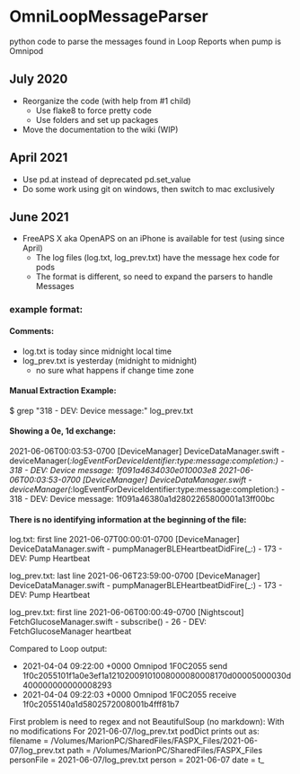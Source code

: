# OmniLoopMessageParser
python code to parse the messages found in Loop Reports when pump is Omnipod

## July 2020
* Reorganize the code (with help from #1 child)
    * Use flake8 to force pretty code
    * Use folders and set up packages
* Move the documentation to the wiki (WIP)

## April 2021
* Use pd.at instead of deprecated pd.set_value
* Do some work using git on windows, then switch to mac exclusively

## June 2021
* FreeAPS X aka OpenAPS on an iPhone is available for test (using since April)
    * The log files (log.txt, log_prev.txt) have the message hex code for pods
    * The format is different, so need to expand the parsers to handle Messages

### example format:
#### Comments:
* log.txt is today since midnight local time
* log_prev.txt is yesterday (midnight to midnight)
    * no sure what happens if change time zone

#### Manual Extraction Example:
$ grep "318 - DEV: Device message:" log_prev.txt

#### Showing a 0e, 1d exchange:
2021-06-06T00:03:53-0700 [DeviceManager] DeviceDataManager.swift - deviceManager(_:logEventForDeviceIdentifier:type:message:completion:) - 318 - DEV: Device message: 1f091a4634030e010003e8
2021-06-06T00:03:53-0700 [DeviceManager] DeviceDataManager.swift - deviceManager(_:logEventForDeviceIdentifier:type:message:completion:) - 318 - DEV: Device message: 1f091a46380a1d2802265800001a13ff00bc

#### There is no identifying information at the beginning of the file:
log.txt: first line
2021-06-07T00:00:01-0700 [DeviceManager] DeviceDataManager.swift - pumpManagerBLEHeartbeatDidFire(_:) - 173 - DEV: Pump Heartbeat

log_prev.txt: last line
2021-06-06T23:59:00-0700 [DeviceManager] DeviceDataManager.swift - pumpManagerBLEHeartbeatDidFire(_:) - 173 - DEV: Pump Heartbeat

log_prev.txt: first line
2021-06-06T00:00:49-0700 [Nightscout] FetchGlucoseManager.swift - subscribe() - 26 - DEV: FetchGlucoseManager heartbeat

Compared to Loop output:
* 2021-04-04 09:22:00 +0000 Omnipod 1F0C2055 send 1f0c2055101f1a0e3ef1a12102009101008000080008170d00005000030d400000000000008293
* 2021-04-04 09:22:03 +0000 Omnipod 1F0C2055 receive 1f0c2055140a1d5802572008001b4fff81b7

First problem is need to regex and not BeautifulSoup (no markdown):
With no modifications
For 2021-06-07/log_prev.txt
podDict prints out as:
  filename =   /Volumes/MarionPC/SharedFiles/FASPX_Files/2021-06-07/log_prev.txt
  path =   /Volumes/MarionPC/SharedFiles/FASPX_Files
  personFile =   2021-06-07/log_prev.txt
  person =   2021-06-07
  date =   t_
